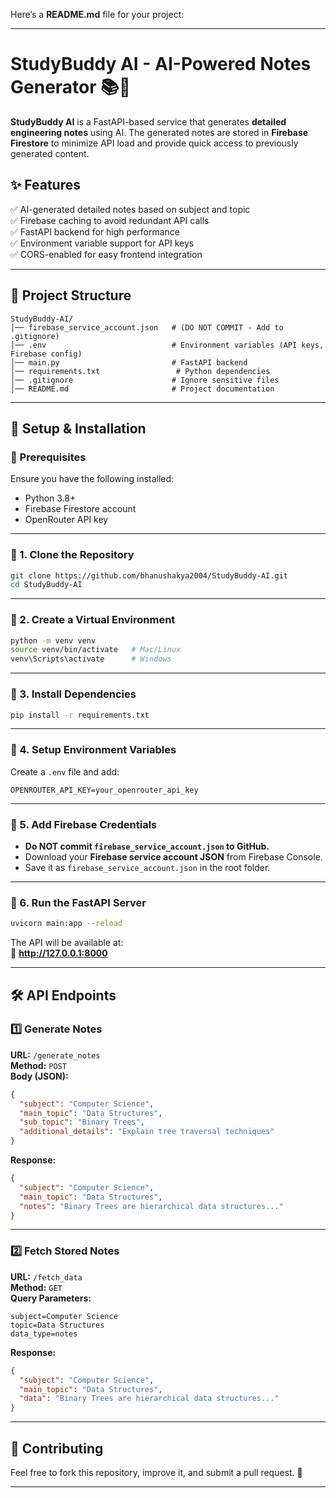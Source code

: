 Here’s a **README.md** file for your project:  

---

# **StudyBuddy AI - AI-Powered Notes Generator** 📚🤖  

**StudyBuddy AI** is a FastAPI-based service that generates **detailed engineering notes** using AI. The generated notes are stored in **Firebase Firestore** to minimize API load and provide quick access to previously generated content.  

## **✨ Features**  
✅ AI-generated detailed notes based on subject and topic  
✅ Firebase caching to avoid redundant API calls  
✅ FastAPI backend for high performance  
✅ Environment variable support for API keys  
✅ CORS-enabled for easy frontend integration  

---

## **📂 Project Structure**  
```
StudyBuddy-AI/
│── firebase_service_account.json   # (DO NOT COMMIT - Add to .gitignore)
│── .env                            # Environment variables (API keys, Firebase config)
│── main.py                         # FastAPI backend
│── requirements.txt                 # Python dependencies
│── .gitignore                      # Ignore sensitive files
│── README.md                       # Project documentation
```

---

## **🚀 Setup & Installation**  

### **🔹 Prerequisites**  
Ensure you have the following installed:  
- Python 3.8+  
- Firebase Firestore account  
- OpenRouter API key  

---

### **🔹 1. Clone the Repository**  
```bash
git clone https://github.com/bhanushakya2004/StudyBuddy-AI.git
cd StudyBuddy-AI
```

---

### **🔹 2. Create a Virtual Environment**  
```bash
python -m venv venv
source venv/bin/activate   # Mac/Linux
venv\Scripts\activate      # Windows
```

---

### **🔹 3. Install Dependencies**  
```bash
pip install -r requirements.txt
```

---

### **🔹 4. Setup Environment Variables**  
Create a `.env` file and add:  
```
OPENROUTER_API_KEY=your_openrouter_api_key
```

---

### **🔹 5. Add Firebase Credentials**  
- **Do NOT commit `firebase_service_account.json` to GitHub.**  
- Download your **Firebase service account JSON** from Firebase Console.  
- Save it as `firebase_service_account.json` in the root folder.  

---

### **🔹 6. Run the FastAPI Server**  
```bash
uvicorn main:app --reload
```
The API will be available at:  
🚀 **http://127.0.0.1:8000**

---

## **🛠️ API Endpoints**  

### **1️⃣ Generate Notes**  
**URL:** `/generate_notes`  
**Method:** `POST`  
**Body (JSON):**  
```json
{
  "subject": "Computer Science",
  "main_topic": "Data Structures",
  "sub_topic": "Binary Trees",
  "additional_details": "Explain tree traversal techniques"
}
```
**Response:**  
```json
{
  "subject": "Computer Science",
  "main_topic": "Data Structures",
  "notes": "Binary Trees are hierarchical data structures..."
}
```

---

### **2️⃣ Fetch Stored Notes**  
**URL:** `/fetch_data`  
**Method:** `GET`  
**Query Parameters:**  
```
subject=Computer Science  
topic=Data Structures  
data_type=notes  
```
**Response:**  
```json
{
  "subject": "Computer Science",
  "main_topic": "Data Structures",
  "data": "Binary Trees are hierarchical data structures..."
}
```

---

## **🌟 Contributing**  
Feel free to fork this repository, improve it, and submit a pull request. 🚀  

---

